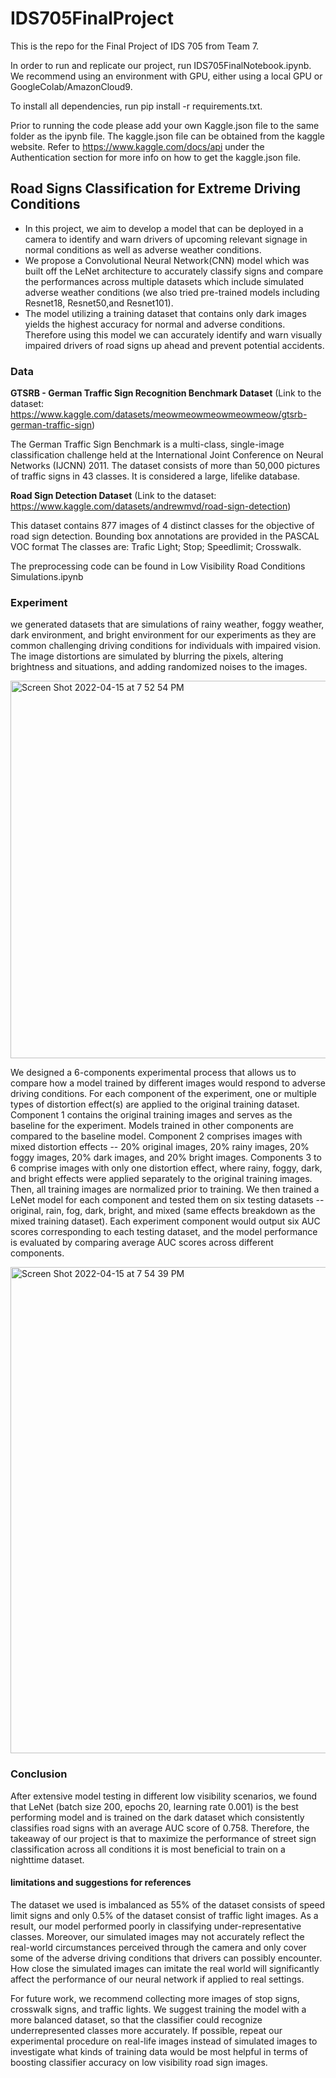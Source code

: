 # IDS705FinalProject

This is the repo for the Final Project of IDS 705 from Team 7.

In order to run and replicate our project, run IDS705FinalNotebook.ipynb. We recommend using an environment with GPU, either using a local GPU or GoogleColab/AmazonCloud9.

To install all dependencies, run pip install -r requirements.txt. 

Prior to running the code please add your own Kaggle.json file to the same folder as the ipynb file. The kaggle.json file can be obtained from the kaggle website.
Refer to https://www.kaggle.com/docs/api under the Authentication section for more info on how to get the kaggle.json file.

## Road Signs Classification for Extreme Driving Conditions

- In this project, we aim to develop a model that can be deployed in a camera to identify and warn drivers of upcoming relevant signage in normal conditions as well as adverse weather conditions.
- We propose a Convolutional Neural Network(CNN) model which was built off the LeNet architecture to accurately classify signs and compare the performances across multiple datasets which include simulated adverse weather conditions (we also tried pre-trained models including Resnet18, Resnet50,and Resnet101). 
- The model utilizing a training dataset that contains only dark images yields the highest accuracy for normal and adverse conditions. Therefore using this model we can accurately identify and warn visually impaired drivers of road signs up ahead and prevent potential accidents.

### Data

**GTSRB - German Traffic Sign Recognition Benchmark Dataset**
(Link to the dataset: https://www.kaggle.com/datasets/meowmeowmeowmeowmeow/gtsrb-german-traffic-sign)

The German Traffic Sign Benchmark is a multi-class, single-image classification challenge held at the International Joint Conference on Neural Networks (IJCNN) 2011. The dataset consists of more than 50,000 pictures of traffic signs in 43 classes. It is considered a large, lifelike database.

**Road Sign Detection Dataset**
(Link to the dataset: https://www.kaggle.com/datasets/andrewmvd/road-sign-detection)

This dataset contains 877 images of 4 distinct classes for the objective of road sign detection.
Bounding box annotations are provided in the PASCAL VOC format
The classes are:
Trafic Light;
Stop;
Speedlimit;
Crosswalk.

The preprocessing code can be found in Low Visibility Road Conditions Simulations.ipynb

### Experiment

we generated datasets that are simulations of rainy weather, foggy weather, dark environment, and bright environment for our experiments as they are common challenging driving conditions for individuals with impaired vision. The image distortions are simulated by blurring the pixels, altering brightness and situations, and adding randomized noises to the images.

<img width="604" alt="Screen Shot 2022-04-15 at 7 52 54 PM" src="https://user-images.githubusercontent.com/89416055/163653371-29d519d7-e25f-4a9a-8443-793659c32a9a.png">

We designed a 6-components experimental process that allows us to compare how a model trained by different images would respond to adverse driving conditions. For each component of the experiment, one or multiple types of distortion effect(s) are applied to the original training dataset. Component 1 contains the original training images and serves as the baseline for the experiment. Models trained in other components are compared to the baseline model. Component 2 comprises images with mixed distortion effects -- 20% original images, 20% rainy images, 20% foggy images, 20% dark images, and 20% bright images. Components 3 to 6 comprise images with only one distortion effect, where rainy, foggy, dark, and bright effects were applied separately to the original training images. Then, all training images are normalized prior to training. We then trained a LeNet model for each component and tested them on six testing datasets -- original, rain, fog, dark, bright, and mixed (same effects breakdown as the mixed training dataset). Each experiment component would output six AUC scores corresponding to each testing dataset, and the model performance is evaluated by comparing average AUC scores across different components.

<img width="778" alt="Screen Shot 2022-04-15 at 7 54 39 PM" src="https://user-images.githubusercontent.com/89416055/163653449-3fb17074-fd76-419c-8e54-b37418661e84.png">

### Conclusion

After extensive model testing in different low visibility scenarios, we found that LeNet (batch size 200, epochs 20, learning rate 0.001) is the best performing model and is trained on the dark dataset which consistently classifies road signs with an average AUC score of 0.758. Therefore, the takeaway of our project is that to maximize the performance of street sign classification across all conditions it is most beneficial to train on a nighttime dataset.

#### limitations and suggestions for references

The dataset we used is imbalanced as 55% of the dataset consists of speed limit signs and only 0.5% of the dataset consist of traffic light images. As a result, our model performed poorly in classifying under-representative classes. Moreover, our simulated images may not accurately reflect the real-world circumstances perceived through the camera and only cover some of the adverse driving conditions that drivers can possibly encounter. How close the simulated images can imitate the real world will significantly affect the performance of our neural network if applied to real settings.

For future work, we recommend collecting more images of stop signs, crosswalk signs, and traffic lights. We suggest training the model with a more balanced dataset, so that the classifier could recognize underrepresented classes more accurately. If possible, repeat our experimental procedure on real-life images instead of simulated images to investigate what kinds of training data would be most helpful in terms of boosting classifier accuracy on low visibility road sign images. 

